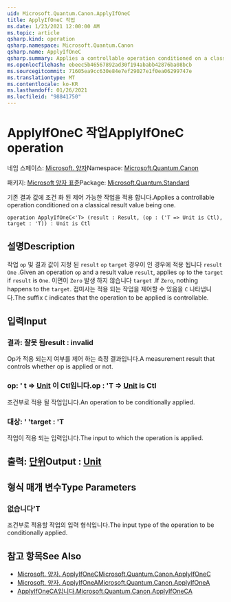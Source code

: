 ```yaml
---
uid: Microsoft.Quantum.Canon.ApplyIfOneC
title: ApplyIfOneC 작업
ms.date: 1/23/2021 12:00:00 AM
ms.topic: article
qsharp.kind: operation
qsharp.namespace: Microsoft.Quantum.Canon
qsharp.name: ApplyIfOneC
qsharp.summary: Applies a controllable operation conditioned on a classical result value being one.
ms.openlocfilehash: ebeec5b46567892ad30f194ababb42876ba08bcb
ms.sourcegitcommit: 71605ea9cc630e84e7ef29027e1f0ea06299747e
ms.translationtype: MT
ms.contentlocale: ko-KR
ms.lasthandoff: 01/26/2021
ms.locfileid: "98841750"
---
```

# <a name="applyifonec-operation"></a><span data-ttu-id="f7d98-102">ApplyIfOneC 작업</span><span class="sxs-lookup"><span data-stu-id="f7d98-102">ApplyIfOneC operation</span></span>

<span data-ttu-id="f7d98-103">네임 스페이스: [Microsoft. 양자](xref:Microsoft.Quantum.Canon)</span><span class="sxs-lookup"><span data-stu-id="f7d98-103">Namespace: [Microsoft.Quantum.Canon](xref:Microsoft.Quantum.Canon)</span></span>

<span data-ttu-id="f7d98-104">패키지: [Microsoft 양자 표준](https://nuget.org/packages/Microsoft.Quantum.Standard)</span><span class="sxs-lookup"><span data-stu-id="f7d98-104">Package: [Microsoft.Quantum.Standard](https://nuget.org/packages/Microsoft.Quantum.Standard)</span></span>


<span data-ttu-id="f7d98-105">기존 결과 값에 조건 화 된 제어 가능한 작업을 적용 합니다.</span><span class="sxs-lookup"><span data-stu-id="f7d98-105">Applies a controllable operation conditioned on a classical result value being one.</span></span>

```qsharp
operation ApplyIfOneC<'T> (result : Result, (op : ('T => Unit is Ctl), target : 'T)) : Unit is Ctl
```


## <a name="description"></a><span data-ttu-id="f7d98-106">설명</span><span class="sxs-lookup"><span data-stu-id="f7d98-106">Description</span></span>

<span data-ttu-id="f7d98-107">작업 `op` 및 결과 값이 지정 된 `result` `op` `target` 경우이 인 경우에 적용 됩니다 `result` `One` .</span><span class="sxs-lookup"><span data-stu-id="f7d98-107">Given an operation `op` and a result value `result`, applies `op` to the `target` if `result` is `One`.</span></span> <span data-ttu-id="f7d98-108">이면이 `Zero` 발생 하지 않습니다 `target` .</span><span class="sxs-lookup"><span data-stu-id="f7d98-108">If `Zero`, nothing happens to the `target`.</span></span>
<span data-ttu-id="f7d98-109">접미사는 적용 되는 작업을 제어할 수 있음을 `C` 나타냅니다.</span><span class="sxs-lookup"><span data-stu-id="f7d98-109">The suffix `C` indicates that the operation to be applied is controllable.</span></span>

## <a name="input"></a><span data-ttu-id="f7d98-110">입력</span><span class="sxs-lookup"><span data-stu-id="f7d98-110">Input</span></span>

### <a name="result--__invalidresult__"></a><span data-ttu-id="f7d98-111">결과: __잘못 <Result> 됨__</span><span class="sxs-lookup"><span data-stu-id="f7d98-111">result : __invalid<Result>__</span></span>

<span data-ttu-id="f7d98-112">Op가 적용 되는지 여부를 제어 하는 측정 결과입니다.</span><span class="sxs-lookup"><span data-stu-id="f7d98-112">A measurement result that controls whether op is applied or not.</span></span>


### <a name="op--t--unit--is-ctl"></a><span data-ttu-id="f7d98-113">op: ' t => [Unit](xref:microsoft.quantum.lang-ref.unit)  이 Ctl입니다.</span><span class="sxs-lookup"><span data-stu-id="f7d98-113">op : 'T => [Unit](xref:microsoft.quantum.lang-ref.unit)  is Ctl</span></span>

<span data-ttu-id="f7d98-114">조건부로 적용 될 작업입니다.</span><span class="sxs-lookup"><span data-stu-id="f7d98-114">An operation to be conditionally applied.</span></span>


### <a name="target--t"></a><span data-ttu-id="f7d98-115">대상: ' '</span><span class="sxs-lookup"><span data-stu-id="f7d98-115">target : 'T</span></span>

<span data-ttu-id="f7d98-116">작업이 적용 되는 입력입니다.</span><span class="sxs-lookup"><span data-stu-id="f7d98-116">The input to which the operation is applied.</span></span>



## <a name="output--unit"></a><span data-ttu-id="f7d98-117">출력: [단위](xref:microsoft.quantum.lang-ref.unit)</span><span class="sxs-lookup"><span data-stu-id="f7d98-117">Output : [Unit](xref:microsoft.quantum.lang-ref.unit)</span></span>



## <a name="type-parameters"></a><span data-ttu-id="f7d98-118">형식 매개 변수</span><span class="sxs-lookup"><span data-stu-id="f7d98-118">Type Parameters</span></span>

### <a name="t"></a><span data-ttu-id="f7d98-119">없습니다</span><span class="sxs-lookup"><span data-stu-id="f7d98-119">'T</span></span>

<span data-ttu-id="f7d98-120">조건부로 적용할 작업의 입력 형식입니다.</span><span class="sxs-lookup"><span data-stu-id="f7d98-120">The input type of the operation to be conditionally applied.</span></span>

## <a name="see-also"></a><span data-ttu-id="f7d98-121">참고 항목</span><span class="sxs-lookup"><span data-stu-id="f7d98-121">See Also</span></span>

- [<span data-ttu-id="f7d98-122">Microsoft. 양자. ApplyIfOneC</span><span class="sxs-lookup"><span data-stu-id="f7d98-122">Microsoft.Quantum.Canon.ApplyIfOneC</span></span>](xref:Microsoft.Quantum.Canon.ApplyIfOneC)
- [<span data-ttu-id="f7d98-123">Microsoft. 양자. ApplyIfOneA</span><span class="sxs-lookup"><span data-stu-id="f7d98-123">Microsoft.Quantum.Canon.ApplyIfOneA</span></span>](xref:Microsoft.Quantum.Canon.ApplyIfOneA)
- [<span data-ttu-id="f7d98-124">ApplyIfOneCA입니다.</span><span class="sxs-lookup"><span data-stu-id="f7d98-124">Microsoft.Quantum.Canon.ApplyIfOneCA</span></span>](xref:Microsoft.Quantum.Canon.ApplyIfOneCA)